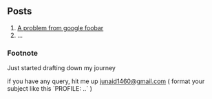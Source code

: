 ## Posts

1. [A problem from google foobar](/?page=bringing_guard_to_gun_fight)
2. ...

### Footnote

Just started drafting down my journey

if you have any query, hit me up junaid1460@gmail.com ( format your subject like this \`PROFILE: ..\` )
